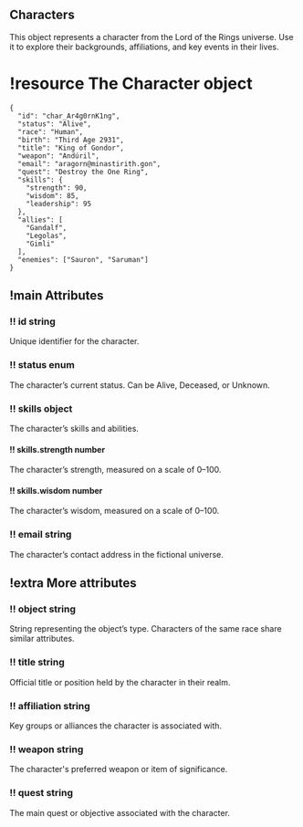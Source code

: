 ## Characters

This object represents a character from the Lord of the Rings universe. Use it to explore their backgrounds, affiliations, and key events in their lives.

# !resource The Character object

```jsonc ! THE CHARACTER OBJECT
{
  "id": "char_Ar4g0rnK1ng",
  "status": "Alive",
  "race": "Human",
  "birth": "Third Age 2931",
  "title": "King of Gondor",
  "weapon": "Andúril",
  "email": "aragorn@minastirith.gon",
  "quest": "Destroy the One Ring",
  "skills": {
    "strength": 90,
    "wisdom": 85,
    "leadership": 95
  },
  "allies": [
    "Gandalf",
    "Legolas",
    "Gimli"
  ],
  "enemies": ["Sauron", "Saruman"]
}
```

## !main Attributes

### !! id string

Unique identifier for the character.

### !! status enum

The character’s current status. Can be Alive, Deceased, or Unknown.

### !! skills object

The character’s skills and abilities.

#### !! skills.strength number

The character’s strength, measured on a scale of 0–100.

#### !! skills.wisdom number

The character’s wisdom, measured on a scale of 0–100.

### !! email string

The character’s contact address in the fictional universe.

## !extra More attributes

### !! object string

String representing the object’s type. Characters of the same race share similar attributes.

### !! title string

Official title or position held by the character in their realm.

### !! affiliation string

Key groups or alliances the character is associated with.

### !! weapon string

The character's preferred weapon or item of significance.

### !! quest string

The main quest or objective associated with the character.
